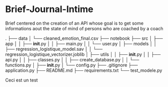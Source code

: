 # Brief-Journal-Intime

Brief centered on the creation of an API whose goal is to get some informations aout the state of mind of persons who are coached by a coach

.
├── data
│   └── cleaned_emotion_final.csv
├── notebook
├── src
│   ├── app
│   │   ├── __init__.py
│   │   ├── main.py
│   │   └── user.py
│   ├── models
│   │   ├── regression_logistique_model.sav
│   │   └── regression_logistique_vectorizer.joblib
│   ├── utils
│   │   ├── __init__.py
│   │   ├── api.py
│   │   ├── classes.py
│   │   ├── create_database.py
│   │   └── functions.py
│   ├── __init__.py
│   └── config.py
├── .gitignore
├── application.py
├── README.md
├── requirements.txt
└── test_modele.py

Ceci est un test